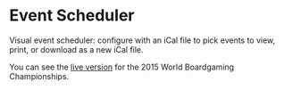# Event Scheduler

Visual event scheduler: configure with an iCal file to pick events to view, print, or download as a new iCal file.

You can see the [live version](http://aidanp.github.io/event-scheduler/app/ "Event Scheduler") for the 2015 World Boardgaming Championships.
